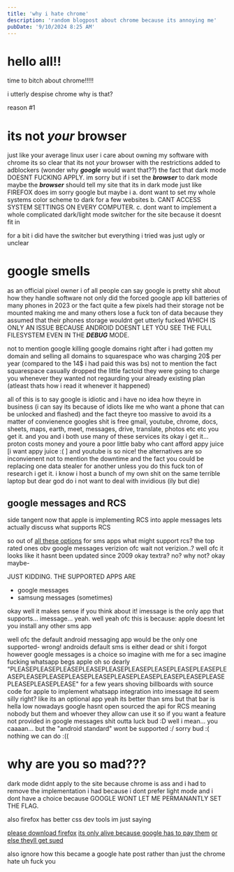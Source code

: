 ```yaml
---
title: 'why i hate chrome'
description: 'random blogpost about chrome because its annoying me'
pubDate: '9/10/2024 8:25 AM'
---
```

# hello all!!
time to bitch about chrome!!!!!

i utterly despise chrome
why is that?

reason #1

# its not *your* browser
just like your average linux user i care about owning my software
with chrome its so clear that its not *your* browser
with the restrictions added to adblockers (wonder why ***google*** would want that??)
the fact
that dark mode 
DOESNT FUCKING APPLY.
im sorry but if i set the ***browser*** to dark mode maybe the ***browser*** should tell my site that its in dark mode
just like FIREFOX does
im sorry google but maybe i
a. dont want to set my whole systems color scheme to dark for a few websites
b. CANT ACCESS SYSTEM SETTINGS ON EVERY COMPUTER.
c. dont want to implement a whole complicated dark/light mode switcher for the site because it doesnt fit in

for a bit i did have the switcher
but everything i tried was just
ugly or unclear

# google smells
as an official pixel owner i of all people can say google is pretty shit about how they handle software
not only did the forced google app kill batteries of many phones in 2023
or the fact quite a few pixels had their storage not be mounted making me and many others lose a fuck ton of data because they assumed that their phones storage wouldnt get utterly fucked
WHICH IS ONLY AN ISSUE BECAUSE ANDROID DOESNT LET YOU SEE THE FULL FILESYSTEM EVEN IN THE ***DEBUG*** MODE.

not to mention google killing google domains right after i had gotten my domain and selling all domains to squarespace who was charging 20$ per year (compared to the 14$ i had paid this was bs) not to mention the fact squarespace casually dropped the little factoid they were going to charge you whenever they wanted not regaurding your already existing plan (atleast thats how i read it whenever it happened)

all of this is to say
google is idiotic and i have no idea how theyre in business
(i can say its because of idiots like me who want a phone that can be unlocked and flashed)
and the fact theyre too massive to avoid
its a matter of convienence 
googles shit is free
gmail, youtube, chrome, docs, sheets, maps, earth, meet, messages, drive, translate, photos
etc etc
you get it.
and you and i both use many of these services
its okay i get it...
proton costs money and youre a poor little baby who cant afford appy juice [i want appy juice :( ]
and youtube is so nice!
the alternatives are so inconvienent not to mention the downtime and the fact you could be replacing one data stealer for another unless you do this fuck ton of research
i get it.
i know i host a bunch of my own shit on the same terrible laptop but dear god do i not want to deal with invidious (ily but die)

## google messages and RCS
side tangent
now that apple is implementing RCS into apple messages lets actually discuss what supports RCS

so out of [all these options](https://play.google.com/store/search?q=sms&c=apps) for sms apps
what might support rcs?
the top rated ones obv 
google messages verizion ofc
wait not verizion..?
well
ofc it looks like it hasnt been updated since 2009 
okay textra?
no?
why not?
okay maybe-

JUST KIDDING.
THE SUPPORTED APPS ARE 
- google messages
- samsung messages (sometimes)

okay well it makes sense if you think about it!
imessage is the only app that supports... imessage... yeah.
well yeah ofc
this is because: apple doesnt let you install any other sms app

well ofc the default android messaging app would be the only one supported-
wrong!
androids default sms is either dead or shit
i forgot
however google messages is a choice
so imagine with me for a sec 
imagine fucking whatsapp begs apple oh so dearly "PLEASEPLEASEPLEASEPLEASEPLEASEPLEASEPLEASEPLEASEPLEASEPLEASEPLEASEPLEASEPLEASEPLEASEPLEASEPLEASEPLEASEPLEASEPLEASEPLEASEPLEASEPLEASE" for a few years 
shoving billboards with source code for apple to implement whatsapp integration into imessage
itd seem silly right?
like its an optional app
yeah its better than sms but that bar is hella low nowadays
google hasnt open sourced the api for RCS meaning nobody but them and whoever they allow can use it 
so if you want a feature not provided in google messages
shit outta luck bud :D 
well i mean... 
you caaaan...
but the "android standard" wont be supported :/
sorry bud :(
nothing we can do :((

# why are you so mad???
dark mode didnt apply to the site because chrome is ass and i had to remove the implementation i had because i dont prefer light mode and i dont have a choice because GOOGLE WONT LET ME PERMANANTLY SET THE FLAG.

also firefox has better css dev tools im just saying

[please download firefox](https://getfirefox.com) [its only alive because google has to pay them](https://12ft.io/https://fortune.com/2024/08/05/mozilla-firefox-biggest-potential-loser-google-antitrust-search-ruling/) [or else theyll get sued](https://en.wikipedia.org/wiki/United_States_v._Microsoft_Corp.#:~:text=The%20U.S.%20government%20accused%20Microsoft,United%20States%20v.)

also ignore how this became a google hate post rather than just the chrome hate
uh 
fuck you
